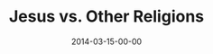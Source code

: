 ---
layout: message
category: message
series: "Heavyweights 2"
title: "Jesus vs. Other Religions"
date: 2014-03-15-00-00
message_id: 852
program: "http://s3.amazonaws.com/crossroads-media/documents/03_15-16_14Program_LO.pdf"
description: "Aren't all religions basically the same?"
video: "http://s3.amazonaws.com/crossroads-media/messages/video/heavyweights2_wk6.mp4"
video-duration: ":"
yt-embed-url: "//www.youtube.com/embed/14pm2fYW01E"
video-image: "http://s3.amazonaws.com/crossroads-media/images/heavyweights2_wk6_still.jpg"
audio: "http://s3.amazonaws.com/crossroads-media/messages/audio/heavyweights2_wk6.mp3"
audio-duration: ":"
tag: 
 - program
 - crossroads
 - crossroads-church
 - heavyweights
 - chuck-mingo
 - jesus
 - religion
explicit: false
---